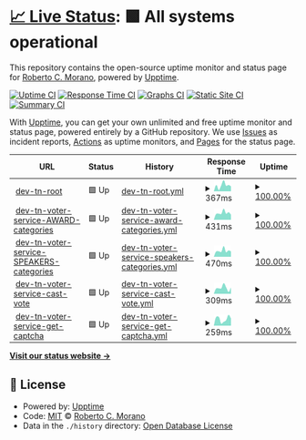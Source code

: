 # [📈 Live Status](https://rcmorano.github.io/upptime-poc): <!--live status--> **🟩 All systems operational**

This repository contains the open-source uptime monitor and status page for [Roberto C. Morano](https://www.linkedin.com/in/rcmorano/), powered by [Upptime](https://github.com/upptime/upptime).

[![Uptime CI](https://github.com/rcmorano/upptime-poc/workflows/Uptime%20CI/badge.svg)](https://github.com/rcmorano/upptime-poc/actions?query=workflow%3A%22Uptime+CI%22)
[![Response Time CI](https://github.com/rcmorano/upptime-poc/workflows/Response%20Time%20CI/badge.svg)](https://github.com/rcmorano/upptime-poc/actions?query=workflow%3A%22Response+Time+CI%22)
[![Graphs CI](https://github.com/rcmorano/upptime-poc/workflows/Graphs%20CI/badge.svg)](https://github.com/rcmorano/upptime-poc/actions?query=workflow%3A%22Graphs+CI%22)
[![Static Site CI](https://github.com/rcmorano/upptime-poc/workflows/Static%20Site%20CI/badge.svg)](https://github.com/rcmorano/upptime-poc/actions?query=workflow%3A%22Static+Site+CI%22)
[![Summary CI](https://github.com/rcmorano/upptime-poc/workflows/Summary%20CI/badge.svg)](https://github.com/rcmorano/upptime-poc/actions?query=workflow%3A%22Summary+CI%22)

With [Upptime](https://upptime.js.org), you can get your own unlimited and free uptime monitor and status page, powered entirely by a GitHub repository. We use [Issues](https://github.com/rcmorano/upptime-poc/issues) as incident reports, [Actions](https://github.com/rcmorano/upptime-poc/actions) as uptime monitors, and [Pages](https://rcmorano.github.io/upptime-poc) for the status page.

<!--start: status pages-->
<!-- This summary is generated by Upptime (https://github.com/upptime/upptime) -->
<!-- Do not edit this manually, your changes will be overwritten -->
<!-- prettier-ignore -->
| URL | Status | History | Response Time | Uptime |
| --- | ------ | ------- | ------------- | ------ |
| <img alt="" src="https://icons.duckduckgo.com/ip3/evoting-testnet.metadata.dev.cf-deployments.org.ico" height="13"> [dev-tn-root](https://evoting-testnet.metadata.dev.cf-deployments.org/) | 🟩 Up | [dev-tn-root.yml](https://github.com/rcmorano/upptime-poc/commits/HEAD/history/dev-tn-root.yml) | <details><summary><img alt="Response time graph" src="./graphs/dev-tn-root/response-time-week.png" height="20"> 367ms</summary><br><a href="https://rcmorano.github.io/upptime-poc/history/dev-tn-root"><img alt="Response time 360" src="https://img.shields.io/endpoint?url=https%3A%2F%2Fraw.githubusercontent.com%2Frcmorano%2Fupptime-poc%2FHEAD%2Fapi%2Fdev-tn-root%2Fresponse-time.json"></a><br><a href="https://rcmorano.github.io/upptime-poc/history/dev-tn-root"><img alt="24-hour response time 182" src="https://img.shields.io/endpoint?url=https%3A%2F%2Fraw.githubusercontent.com%2Frcmorano%2Fupptime-poc%2FHEAD%2Fapi%2Fdev-tn-root%2Fresponse-time-day.json"></a><br><a href="https://rcmorano.github.io/upptime-poc/history/dev-tn-root"><img alt="7-day response time 367" src="https://img.shields.io/endpoint?url=https%3A%2F%2Fraw.githubusercontent.com%2Frcmorano%2Fupptime-poc%2FHEAD%2Fapi%2Fdev-tn-root%2Fresponse-time-week.json"></a><br><a href="https://rcmorano.github.io/upptime-poc/history/dev-tn-root"><img alt="30-day response time 387" src="https://img.shields.io/endpoint?url=https%3A%2F%2Fraw.githubusercontent.com%2Frcmorano%2Fupptime-poc%2FHEAD%2Fapi%2Fdev-tn-root%2Fresponse-time-month.json"></a><br><a href="https://rcmorano.github.io/upptime-poc/history/dev-tn-root"><img alt="1-year response time 360" src="https://img.shields.io/endpoint?url=https%3A%2F%2Fraw.githubusercontent.com%2Frcmorano%2Fupptime-poc%2FHEAD%2Fapi%2Fdev-tn-root%2Fresponse-time-year.json"></a></details> | <details><summary><a href="https://rcmorano.github.io/upptime-poc/history/dev-tn-root">100.00%</a></summary><a href="https://rcmorano.github.io/upptime-poc/history/dev-tn-root"><img alt="All-time uptime 100.00%" src="https://img.shields.io/endpoint?url=https%3A%2F%2Fraw.githubusercontent.com%2Frcmorano%2Fupptime-poc%2FHEAD%2Fapi%2Fdev-tn-root%2Fuptime.json"></a><br><a href="https://rcmorano.github.io/upptime-poc/history/dev-tn-root"><img alt="24-hour uptime 100.00%" src="https://img.shields.io/endpoint?url=https%3A%2F%2Fraw.githubusercontent.com%2Frcmorano%2Fupptime-poc%2FHEAD%2Fapi%2Fdev-tn-root%2Fuptime-day.json"></a><br><a href="https://rcmorano.github.io/upptime-poc/history/dev-tn-root"><img alt="7-day uptime 100.00%" src="https://img.shields.io/endpoint?url=https%3A%2F%2Fraw.githubusercontent.com%2Frcmorano%2Fupptime-poc%2FHEAD%2Fapi%2Fdev-tn-root%2Fuptime-week.json"></a><br><a href="https://rcmorano.github.io/upptime-poc/history/dev-tn-root"><img alt="30-day uptime 100.00%" src="https://img.shields.io/endpoint?url=https%3A%2F%2Fraw.githubusercontent.com%2Frcmorano%2Fupptime-poc%2FHEAD%2Fapi%2Fdev-tn-root%2Fuptime-month.json"></a><br><a href="https://rcmorano.github.io/upptime-poc/history/dev-tn-root"><img alt="1-year uptime 100.00%" src="https://img.shields.io/endpoint?url=https%3A%2F%2Fraw.githubusercontent.com%2Frcmorano%2Fupptime-poc%2FHEAD%2Fapi%2Fdev-tn-root%2Fuptime-year.json"></a></details>
| <img alt="" src="https://icons.duckduckgo.com/ip3/evoting-testnet.metadata.dev.cf-deployments.org.ico" height="13"> [dev-tn-voter-service-AWARD-categories](https://evoting-testnet.metadata.dev.cf-deployments.org/api/reference/categories/M4ep/AWARD) | 🟩 Up | [dev-tn-voter-service-award-categories.yml](https://github.com/rcmorano/upptime-poc/commits/HEAD/history/dev-tn-voter-service-award-categories.yml) | <details><summary><img alt="Response time graph" src="./graphs/dev-tn-voter-service-award-categories/response-time-week.png" height="20"> 431ms</summary><br><a href="https://rcmorano.github.io/upptime-poc/history/dev-tn-voter-service-award-categories"><img alt="Response time 457" src="https://img.shields.io/endpoint?url=https%3A%2F%2Fraw.githubusercontent.com%2Frcmorano%2Fupptime-poc%2FHEAD%2Fapi%2Fdev-tn-voter-service-award-categories%2Fresponse-time.json"></a><br><a href="https://rcmorano.github.io/upptime-poc/history/dev-tn-voter-service-award-categories"><img alt="24-hour response time 151" src="https://img.shields.io/endpoint?url=https%3A%2F%2Fraw.githubusercontent.com%2Frcmorano%2Fupptime-poc%2FHEAD%2Fapi%2Fdev-tn-voter-service-award-categories%2Fresponse-time-day.json"></a><br><a href="https://rcmorano.github.io/upptime-poc/history/dev-tn-voter-service-award-categories"><img alt="7-day response time 431" src="https://img.shields.io/endpoint?url=https%3A%2F%2Fraw.githubusercontent.com%2Frcmorano%2Fupptime-poc%2FHEAD%2Fapi%2Fdev-tn-voter-service-award-categories%2Fresponse-time-week.json"></a><br><a href="https://rcmorano.github.io/upptime-poc/history/dev-tn-voter-service-award-categories"><img alt="30-day response time 455" src="https://img.shields.io/endpoint?url=https%3A%2F%2Fraw.githubusercontent.com%2Frcmorano%2Fupptime-poc%2FHEAD%2Fapi%2Fdev-tn-voter-service-award-categories%2Fresponse-time-month.json"></a><br><a href="https://rcmorano.github.io/upptime-poc/history/dev-tn-voter-service-award-categories"><img alt="1-year response time 457" src="https://img.shields.io/endpoint?url=https%3A%2F%2Fraw.githubusercontent.com%2Frcmorano%2Fupptime-poc%2FHEAD%2Fapi%2Fdev-tn-voter-service-award-categories%2Fresponse-time-year.json"></a></details> | <details><summary><a href="https://rcmorano.github.io/upptime-poc/history/dev-tn-voter-service-award-categories">100.00%</a></summary><a href="https://rcmorano.github.io/upptime-poc/history/dev-tn-voter-service-award-categories"><img alt="All-time uptime 76.30%" src="https://img.shields.io/endpoint?url=https%3A%2F%2Fraw.githubusercontent.com%2Frcmorano%2Fupptime-poc%2FHEAD%2Fapi%2Fdev-tn-voter-service-award-categories%2Fuptime.json"></a><br><a href="https://rcmorano.github.io/upptime-poc/history/dev-tn-voter-service-award-categories"><img alt="24-hour uptime 100.00%" src="https://img.shields.io/endpoint?url=https%3A%2F%2Fraw.githubusercontent.com%2Frcmorano%2Fupptime-poc%2FHEAD%2Fapi%2Fdev-tn-voter-service-award-categories%2Fuptime-day.json"></a><br><a href="https://rcmorano.github.io/upptime-poc/history/dev-tn-voter-service-award-categories"><img alt="7-day uptime 100.00%" src="https://img.shields.io/endpoint?url=https%3A%2F%2Fraw.githubusercontent.com%2Frcmorano%2Fupptime-poc%2FHEAD%2Fapi%2Fdev-tn-voter-service-award-categories%2Fuptime-week.json"></a><br><a href="https://rcmorano.github.io/upptime-poc/history/dev-tn-voter-service-award-categories"><img alt="30-day uptime 70.19%" src="https://img.shields.io/endpoint?url=https%3A%2F%2Fraw.githubusercontent.com%2Frcmorano%2Fupptime-poc%2FHEAD%2Fapi%2Fdev-tn-voter-service-award-categories%2Fuptime-month.json"></a><br><a href="https://rcmorano.github.io/upptime-poc/history/dev-tn-voter-service-award-categories"><img alt="1-year uptime 76.30%" src="https://img.shields.io/endpoint?url=https%3A%2F%2Fraw.githubusercontent.com%2Frcmorano%2Fupptime-poc%2FHEAD%2Fapi%2Fdev-tn-voter-service-award-categories%2Fuptime-year.json"></a></details>
| <img alt="" src="https://icons.duckduckgo.com/ip3/evoting-testnet.metadata.dev.cf-deployments.org.ico" height="13"> [dev-tn-voter-service-SPEAKERS-categories](https://evoting-testnet.metadata.dev.cf-deployments.org/api/reference/categories/M4ep/SPEAKER) | 🟩 Up | [dev-tn-voter-service-speakers-categories.yml](https://github.com/rcmorano/upptime-poc/commits/HEAD/history/dev-tn-voter-service-speakers-categories.yml) | <details><summary><img alt="Response time graph" src="./graphs/dev-tn-voter-service-speakers-categories/response-time-week.png" height="20"> 470ms</summary><br><a href="https://rcmorano.github.io/upptime-poc/history/dev-tn-voter-service-speakers-categories"><img alt="Response time 426" src="https://img.shields.io/endpoint?url=https%3A%2F%2Fraw.githubusercontent.com%2Frcmorano%2Fupptime-poc%2FHEAD%2Fapi%2Fdev-tn-voter-service-speakers-categories%2Fresponse-time.json"></a><br><a href="https://rcmorano.github.io/upptime-poc/history/dev-tn-voter-service-speakers-categories"><img alt="24-hour response time 417" src="https://img.shields.io/endpoint?url=https%3A%2F%2Fraw.githubusercontent.com%2Frcmorano%2Fupptime-poc%2FHEAD%2Fapi%2Fdev-tn-voter-service-speakers-categories%2Fresponse-time-day.json"></a><br><a href="https://rcmorano.github.io/upptime-poc/history/dev-tn-voter-service-speakers-categories"><img alt="7-day response time 470" src="https://img.shields.io/endpoint?url=https%3A%2F%2Fraw.githubusercontent.com%2Frcmorano%2Fupptime-poc%2FHEAD%2Fapi%2Fdev-tn-voter-service-speakers-categories%2Fresponse-time-week.json"></a><br><a href="https://rcmorano.github.io/upptime-poc/history/dev-tn-voter-service-speakers-categories"><img alt="30-day response time 470" src="https://img.shields.io/endpoint?url=https%3A%2F%2Fraw.githubusercontent.com%2Frcmorano%2Fupptime-poc%2FHEAD%2Fapi%2Fdev-tn-voter-service-speakers-categories%2Fresponse-time-month.json"></a><br><a href="https://rcmorano.github.io/upptime-poc/history/dev-tn-voter-service-speakers-categories"><img alt="1-year response time 426" src="https://img.shields.io/endpoint?url=https%3A%2F%2Fraw.githubusercontent.com%2Frcmorano%2Fupptime-poc%2FHEAD%2Fapi%2Fdev-tn-voter-service-speakers-categories%2Fresponse-time-year.json"></a></details> | <details><summary><a href="https://rcmorano.github.io/upptime-poc/history/dev-tn-voter-service-speakers-categories">100.00%</a></summary><a href="https://rcmorano.github.io/upptime-poc/history/dev-tn-voter-service-speakers-categories"><img alt="All-time uptime 99.95%" src="https://img.shields.io/endpoint?url=https%3A%2F%2Fraw.githubusercontent.com%2Frcmorano%2Fupptime-poc%2FHEAD%2Fapi%2Fdev-tn-voter-service-speakers-categories%2Fuptime.json"></a><br><a href="https://rcmorano.github.io/upptime-poc/history/dev-tn-voter-service-speakers-categories"><img alt="24-hour uptime 100.00%" src="https://img.shields.io/endpoint?url=https%3A%2F%2Fraw.githubusercontent.com%2Frcmorano%2Fupptime-poc%2FHEAD%2Fapi%2Fdev-tn-voter-service-speakers-categories%2Fuptime-day.json"></a><br><a href="https://rcmorano.github.io/upptime-poc/history/dev-tn-voter-service-speakers-categories"><img alt="7-day uptime 100.00%" src="https://img.shields.io/endpoint?url=https%3A%2F%2Fraw.githubusercontent.com%2Frcmorano%2Fupptime-poc%2FHEAD%2Fapi%2Fdev-tn-voter-service-speakers-categories%2Fuptime-week.json"></a><br><a href="https://rcmorano.github.io/upptime-poc/history/dev-tn-voter-service-speakers-categories"><img alt="30-day uptime 100.00%" src="https://img.shields.io/endpoint?url=https%3A%2F%2Fraw.githubusercontent.com%2Frcmorano%2Fupptime-poc%2FHEAD%2Fapi%2Fdev-tn-voter-service-speakers-categories%2Fuptime-month.json"></a><br><a href="https://rcmorano.github.io/upptime-poc/history/dev-tn-voter-service-speakers-categories"><img alt="1-year uptime 99.95%" src="https://img.shields.io/endpoint?url=https%3A%2F%2Fraw.githubusercontent.com%2Frcmorano%2Fupptime-poc%2FHEAD%2Fapi%2Fdev-tn-voter-service-speakers-categories%2Fuptime-year.json"></a></details>
| <img alt="" src="https://icons.duckduckgo.com/ip3/evoting-testnet.metadata.dev.cf-deployments.org.ico" height="13"> [dev-tn-voter-service-cast-vote](https://evoting-testnet.metadata.dev.cf-deployments.org/api/voting/cast-vote) | 🟩 Up | [dev-tn-voter-service-cast-vote.yml](https://github.com/rcmorano/upptime-poc/commits/HEAD/history/dev-tn-voter-service-cast-vote.yml) | <details><summary><img alt="Response time graph" src="./graphs/dev-tn-voter-service-cast-vote/response-time-week.png" height="20"> 309ms</summary><br><a href="https://rcmorano.github.io/upptime-poc/history/dev-tn-voter-service-cast-vote"><img alt="Response time 299" src="https://img.shields.io/endpoint?url=https%3A%2F%2Fraw.githubusercontent.com%2Frcmorano%2Fupptime-poc%2FHEAD%2Fapi%2Fdev-tn-voter-service-cast-vote%2Fresponse-time.json"></a><br><a href="https://rcmorano.github.io/upptime-poc/history/dev-tn-voter-service-cast-vote"><img alt="24-hour response time 314" src="https://img.shields.io/endpoint?url=https%3A%2F%2Fraw.githubusercontent.com%2Frcmorano%2Fupptime-poc%2FHEAD%2Fapi%2Fdev-tn-voter-service-cast-vote%2Fresponse-time-day.json"></a><br><a href="https://rcmorano.github.io/upptime-poc/history/dev-tn-voter-service-cast-vote"><img alt="7-day response time 309" src="https://img.shields.io/endpoint?url=https%3A%2F%2Fraw.githubusercontent.com%2Frcmorano%2Fupptime-poc%2FHEAD%2Fapi%2Fdev-tn-voter-service-cast-vote%2Fresponse-time-week.json"></a><br><a href="https://rcmorano.github.io/upptime-poc/history/dev-tn-voter-service-cast-vote"><img alt="30-day response time 306" src="https://img.shields.io/endpoint?url=https%3A%2F%2Fraw.githubusercontent.com%2Frcmorano%2Fupptime-poc%2FHEAD%2Fapi%2Fdev-tn-voter-service-cast-vote%2Fresponse-time-month.json"></a><br><a href="https://rcmorano.github.io/upptime-poc/history/dev-tn-voter-service-cast-vote"><img alt="1-year response time 299" src="https://img.shields.io/endpoint?url=https%3A%2F%2Fraw.githubusercontent.com%2Frcmorano%2Fupptime-poc%2FHEAD%2Fapi%2Fdev-tn-voter-service-cast-vote%2Fresponse-time-year.json"></a></details> | <details><summary><a href="https://rcmorano.github.io/upptime-poc/history/dev-tn-voter-service-cast-vote">100.00%</a></summary><a href="https://rcmorano.github.io/upptime-poc/history/dev-tn-voter-service-cast-vote"><img alt="All-time uptime 100.00%" src="https://img.shields.io/endpoint?url=https%3A%2F%2Fraw.githubusercontent.com%2Frcmorano%2Fupptime-poc%2FHEAD%2Fapi%2Fdev-tn-voter-service-cast-vote%2Fuptime.json"></a><br><a href="https://rcmorano.github.io/upptime-poc/history/dev-tn-voter-service-cast-vote"><img alt="24-hour uptime 100.00%" src="https://img.shields.io/endpoint?url=https%3A%2F%2Fraw.githubusercontent.com%2Frcmorano%2Fupptime-poc%2FHEAD%2Fapi%2Fdev-tn-voter-service-cast-vote%2Fuptime-day.json"></a><br><a href="https://rcmorano.github.io/upptime-poc/history/dev-tn-voter-service-cast-vote"><img alt="7-day uptime 100.00%" src="https://img.shields.io/endpoint?url=https%3A%2F%2Fraw.githubusercontent.com%2Frcmorano%2Fupptime-poc%2FHEAD%2Fapi%2Fdev-tn-voter-service-cast-vote%2Fuptime-week.json"></a><br><a href="https://rcmorano.github.io/upptime-poc/history/dev-tn-voter-service-cast-vote"><img alt="30-day uptime 100.00%" src="https://img.shields.io/endpoint?url=https%3A%2F%2Fraw.githubusercontent.com%2Frcmorano%2Fupptime-poc%2FHEAD%2Fapi%2Fdev-tn-voter-service-cast-vote%2Fuptime-month.json"></a><br><a href="https://rcmorano.github.io/upptime-poc/history/dev-tn-voter-service-cast-vote"><img alt="1-year uptime 100.00%" src="https://img.shields.io/endpoint?url=https%3A%2F%2Fraw.githubusercontent.com%2Frcmorano%2Fupptime-poc%2FHEAD%2Fapi%2Fdev-tn-voter-service-cast-vote%2Fuptime-year.json"></a></details>
| <img alt="" src="https://icons.duckduckgo.com/ip3/evoting-testnet.metadata.dev.cf-deployments.org.ico" height="13"> [dev-tn-voter-service-get-captcha](https://evoting-testnet.metadata.dev.cf-deployments.org/captcha) | 🟩 Up | [dev-tn-voter-service-get-captcha.yml](https://github.com/rcmorano/upptime-poc/commits/HEAD/history/dev-tn-voter-service-get-captcha.yml) | <details><summary><img alt="Response time graph" src="./graphs/dev-tn-voter-service-get-captcha/response-time-week.png" height="20"> 259ms</summary><br><a href="https://rcmorano.github.io/upptime-poc/history/dev-tn-voter-service-get-captcha"><img alt="Response time 286" src="https://img.shields.io/endpoint?url=https%3A%2F%2Fraw.githubusercontent.com%2Frcmorano%2Fupptime-poc%2FHEAD%2Fapi%2Fdev-tn-voter-service-get-captcha%2Fresponse-time.json"></a><br><a href="https://rcmorano.github.io/upptime-poc/history/dev-tn-voter-service-get-captcha"><img alt="24-hour response time 353" src="https://img.shields.io/endpoint?url=https%3A%2F%2Fraw.githubusercontent.com%2Frcmorano%2Fupptime-poc%2FHEAD%2Fapi%2Fdev-tn-voter-service-get-captcha%2Fresponse-time-day.json"></a><br><a href="https://rcmorano.github.io/upptime-poc/history/dev-tn-voter-service-get-captcha"><img alt="7-day response time 259" src="https://img.shields.io/endpoint?url=https%3A%2F%2Fraw.githubusercontent.com%2Frcmorano%2Fupptime-poc%2FHEAD%2Fapi%2Fdev-tn-voter-service-get-captcha%2Fresponse-time-week.json"></a><br><a href="https://rcmorano.github.io/upptime-poc/history/dev-tn-voter-service-get-captcha"><img alt="30-day response time 279" src="https://img.shields.io/endpoint?url=https%3A%2F%2Fraw.githubusercontent.com%2Frcmorano%2Fupptime-poc%2FHEAD%2Fapi%2Fdev-tn-voter-service-get-captcha%2Fresponse-time-month.json"></a><br><a href="https://rcmorano.github.io/upptime-poc/history/dev-tn-voter-service-get-captcha"><img alt="1-year response time 286" src="https://img.shields.io/endpoint?url=https%3A%2F%2Fraw.githubusercontent.com%2Frcmorano%2Fupptime-poc%2FHEAD%2Fapi%2Fdev-tn-voter-service-get-captcha%2Fresponse-time-year.json"></a></details> | <details><summary><a href="https://rcmorano.github.io/upptime-poc/history/dev-tn-voter-service-get-captcha">100.00%</a></summary><a href="https://rcmorano.github.io/upptime-poc/history/dev-tn-voter-service-get-captcha"><img alt="All-time uptime 99.45%" src="https://img.shields.io/endpoint?url=https%3A%2F%2Fraw.githubusercontent.com%2Frcmorano%2Fupptime-poc%2FHEAD%2Fapi%2Fdev-tn-voter-service-get-captcha%2Fuptime.json"></a><br><a href="https://rcmorano.github.io/upptime-poc/history/dev-tn-voter-service-get-captcha"><img alt="24-hour uptime 100.00%" src="https://img.shields.io/endpoint?url=https%3A%2F%2Fraw.githubusercontent.com%2Frcmorano%2Fupptime-poc%2FHEAD%2Fapi%2Fdev-tn-voter-service-get-captcha%2Fuptime-day.json"></a><br><a href="https://rcmorano.github.io/upptime-poc/history/dev-tn-voter-service-get-captcha"><img alt="7-day uptime 100.00%" src="https://img.shields.io/endpoint?url=https%3A%2F%2Fraw.githubusercontent.com%2Frcmorano%2Fupptime-poc%2FHEAD%2Fapi%2Fdev-tn-voter-service-get-captcha%2Fuptime-week.json"></a><br><a href="https://rcmorano.github.io/upptime-poc/history/dev-tn-voter-service-get-captcha"><img alt="30-day uptime 100.00%" src="https://img.shields.io/endpoint?url=https%3A%2F%2Fraw.githubusercontent.com%2Frcmorano%2Fupptime-poc%2FHEAD%2Fapi%2Fdev-tn-voter-service-get-captcha%2Fuptime-month.json"></a><br><a href="https://rcmorano.github.io/upptime-poc/history/dev-tn-voter-service-get-captcha"><img alt="1-year uptime 99.45%" src="https://img.shields.io/endpoint?url=https%3A%2F%2Fraw.githubusercontent.com%2Frcmorano%2Fupptime-poc%2FHEAD%2Fapi%2Fdev-tn-voter-service-get-captcha%2Fuptime-year.json"></a></details>

<!--end: status pages-->

[**Visit our status website →**](https://rcmorano.github.io/upptime-poc)

## 📄 License

- Powered by: [Upptime](https://github.com/upptime/upptime)
- Code: [MIT](./LICENSE) © [Roberto C. Morano](https://www.linkedin.com/in/rcmorano/)
- Data in the `./history` directory: [Open Database License](https://opendatacommons.org/licenses/odbl/1-0/)
